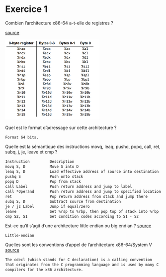 # Exercice 1

Combien l’architecture x86-64 a-t-elle de registres ? 

[source](https://cs.brown.edu/courses/cs033/docs/guides/x64_cheatsheet.pdf)

![registre](registre.png "registre")


Quel est le format d’adressage sur cette architecture ?

```
Format 64 bits.
```

Quelle est la sémantique des instructions movq, leaq, pushq, popq, call, ret, subq, j, je, leave et cmp ?

```
Instruction         Description
movq S, D           Move S into D
leaq S, D           Load effective address of source into destination
pushq S             Push onto stack
popq D              Pop from stack
call Label          Push return address and jump to label
call *Operand       Push return address and jump to specified location
ret                 Pop return address from stack and jump there
subq S, D           Subtract source from destination
je / jz Label       Jump if equal/zero 
leave               Set %rsp to %rbp, then pop top of stack into %rbp
cmp S2, S1          Set condition codes according to S1 - S2
```

Est-ce qu’il s’agit d’une architecture little endian ou big endian ?
[source](https://fr.wikipedia.org/wiki/Endianness#Dans_les_syst%C3%A8mes_d'exploitation_(par_architectures))
```
Little-endian
```
Quelles sont les conventions d’appel de l’architecture x86-64/System V
[source](https://en.wikipedia.org/wiki/X86_calling_conventions#List_of_x86_calling_conventions)
```
The cdecl (which stands for C declaration) is a calling convention that originates from the C programming language and is used by many C compilers for the x86 architecture.
```

```
```

```
```

```
```